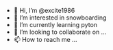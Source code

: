 - 👋 Hi, I’m @excite1986
- 👀 I’m interested in snowboarding
- 🌱 I’m currently learning pyton
- 💞️ I’m looking to collaborate on ...
- 📫 How to reach me ...

<!---
excite1986/excite1986 is a ✨ special ✨ repository because its `README.md` (this file) appears on your GitHub profile.
You can click the Preview link to take a look at your changes.
--->
